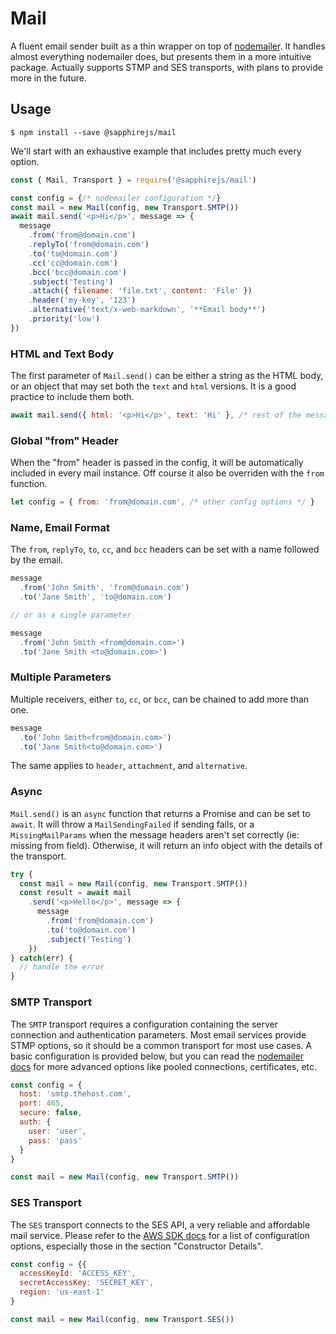 # Mail

A fluent email sender built as a thin wrapper on top of [nodemailer](https://github.com/nodemailer/nodemailer). It handles almost everything nodemailer does, but presents them in a more intuitive package. Actually supports STMP and SES transports, with plans to provide more in the future.

## Usage

```
$ npm install --save @sapphirejs/mail
```

We'll start with an exhaustive example that includes pretty much every option.

```javascript
const { Mail, Transport } = require('@sapphirejs/mail')

const config = {/* nodemailer configuration */}
const mail = new Mail(config, new Transport.SMTP())
await mail.send('<p>Hi</p>', message => {
  message
    .from('from@domain.com')
    .replyTo('from@domain.com')
    .to('to@domain.com')
    .cc('cc@domain.com')
    .bcc('bcc@domain.com')
    .subject('Testing')
    .attach({ filename: 'file.txt', content: 'File' })
    .header('my-key', '123')
    .alternative('text/x-web-markdown', '**Email body**')
    .priority('low')
})
```

### HTML and Text Body

The first parameter of `Mail.send()` can be either a string as the HTML body, or an object that may set both the `text` and `html` versions. It is a good practice to include them both.

```javascript
await mail.send({ html: '<p>Hi</p>', text: 'Hi' }, /* rest of the message */)
```

### Global "from" Header

When the "from" header is passed in the config, it will be automatically included in every mail instance. Off course it also be overriden with the `from` function.

```javascript
let config = { from: 'from@domain.com', /* other config options */ }
```

### Name, Email Format

The `from`, `replyTo`, `to`, `cc`, and `bcc` headers can be set with a name followed by the email.

```javascript
message
  .from('John Smith', 'from@domain.com')
  .to('Jane Smith', 'to@domain.com')

// or as a single parameter

message
  .from('John Smith <from@domain.com>')
  .to('Jane Smith <to@domain.com>')
```

### Multiple Parameters

Multiple receivers, either `to`, `cc`, or `bcc`, can be chained to add more than one.

```javascript
message
  .to('John Smith<from@domain.com>')
  .to('Jane Smith<to@domain.com>')
```

The same applies to `header`, `attachment`, and `alternative`.

### Async

`Mail.send()` is an `async` function that returns a Promise and can be set to `await`. It will throw a `MailSendingFailed` if sending fails, or a `MissingMailParams` when the message headers aren't set correctly (ie: missing from field). Otherwise, it will return an info object with the details of the transport.

```javascript
try {
  const mail = new Mail(config, new Transport.SMTP())
  const result = await mail
    .send('<p>Hello</p>', message => {
      message
        .from('from@domain.com')
        .to('to@domain.com')
        .subject('Testing')
    })
} catch(err) {
  // handle the error
}
```

### SMTP Transport

The `SMTP` transport requires a configuration containing the server connection and authentication parameters. Most email services provide STMP options, so it should be a common transport for most use cases. A basic configuration is provided below, but you can read the [nodemailer docs](https://nodemailer.com/smtp/) for more advanced options like pooled connections, certificates, etc.

```javascript
const config = {
  host: 'smtp.thehost.com',
  port: 465,
  secure: false,
  auth: {
    user: 'user',
    pass: 'pass'
  }
}

const mail = new Mail(config, new Transport.SMTP())
```

### SES Transport

The `SES` transport connects to the SES API, a very reliable and affordable mail service. Please refer to the [AWS SDK docs](https://docs.aws.amazon.com/AWSJavaScriptSDK/latest/AWS/Config.html) for a list of configuration options, especially those in the section "Constructor Details".

```javascript
const config = {{
  accessKeyId: 'ACCESS_KEY',
  secretAccessKey: 'SECRET_KEY',
  region: 'us-east-1'
}

const mail = new Mail(config, new Transport.SES())
```
